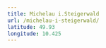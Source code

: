 ```yaml
---
title: Michelau i.Steigerwald
url: /michelau-i-steigerwald/
latitude: 49.93
longitude: 10.425
---
```

